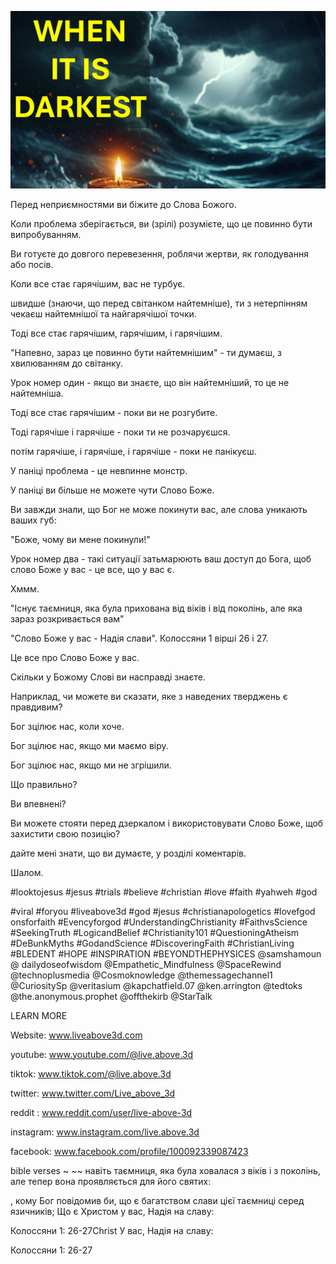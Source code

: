 ![Video cover image](../cover.jpg "cover photo")

Перед неприємностями ви біжите до Слова Божого.

Коли проблема зберігається, ви (зрілі) розумієте, що це повинно бути випробуванням.

Ви готуєте до довгого перевезення, роблячи жертви, як голодування або посів.

Коли все стає гарячішим, вас не турбує.

швидше (знаючи, що перед світанком найтемніше), ти з нетерпінням чекаєш найтемнішої та найгарячішої точки.

Тоді все стає гарячішим, гарячішим, і гарячішим.

"Напевно, зараз це повинно бути найтемнішим" - ти думаєш, з хвилюванням до світанку.

Урок номер один - якщо ви знаєте, що він найтемніший, то це не найтемніша.

Тоді все стає гарячішим - поки ви не розгубите.

Тоді гарячіше і гарячіше - поки ти не розчаруєшся.

потім гарячіше, і гарячіше, і гарячіше - поки не панікуєш.

У паніці проблема - це невпинне монстр.

У паніці ви більше не можете чути Слово Боже.

Ви завжди знали, що Бог не може покинути вас, але слова уникають ваших губ:

"Боже, чому ви мене покинули!"

Урок номер два - такі ситуації затьмарюють ваш доступ до Бога, щоб слово Боже у вас - це все, що у вас є.

Хммм.

"Існує таємниця, яка була прихована від віків і від поколінь, але яка зараз розкривається вам"

"Слово Боже у вас - Надія слави". Колоссяни 1 вірші 26 і 27.

Це все про Слово Боже у вас.

Скільки у Божому Слові ви насправді знаєте.

Наприклад, чи можете ви сказати, яке з наведених тверджень є правдивим?

Бог зцілює нас, коли хоче.

Бог зцілює нас, якщо ми маємо віру.

Бог зцілює нас, якщо ми не згрішили.

Що правильно?

Ви впевнені?

Ви можете стояти перед дзеркалом і використовувати Слово Боже, щоб захистити свою позицію?

дайте мені знати, що ви думаєте, у розділі коментарів.

Шалом.


#looktojesus #jesus #trials #believe #christian #love #faith #yahweh #god

#viral #foryou #liveabove3d #god #jesus #christianapologetics #lovefgod onsforfaith #Evencyforgod #UnderstandingChristianity #FaithvsScience #SeekingTruth #LogicandBelief #Christianity101 #QuestioningAtheism #DeBunkMyths #GodandScience #DiscoveringFaith #ChristianLiving #BLEDENT #HOPE #INSPIRATION #BEYONDTHEPHYSICES @samshamoun @ dailydoseofwisdom @Empathetic_Mindfulness @SpaceRewind @technoplusmedia @Cosmoknowledge @themessagechannel1 @CuriositySp @veritasium @kapchatfield.07 @ken.arrington @tedtoks @the.anonymous.prophet @offthekirb @StarTalk

LEARN MORE


Website: www.liveabove3d.com

youtube: www.youtube.com/@live.above.3d

tiktok: www.tiktok.com/@live.above.3d

twitter: www.twitter.com/Live_above_3d

reddit : www.reddit.com/user/live-above-3d

instagram: www.instagram.com/live.above.3d

facebook: www.facebook.com/profile/100092339087423

bible verses ~ ~~ навіть таємниця, яка була ховалася з віків і з поколінь, але тепер вона проявляється для його святих:


, кому Бог повідомив би, що є багатством слави цієї таємниці серед язичників; Що є Христом у вас, Надія на славу:

Колоссяни 1: 26-27Christ У вас, Надія на славу:

Колоссяни 1: 26-27

